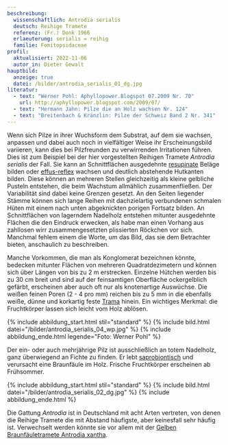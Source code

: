 ```yaml
---
beschreibung:
  wissenschaftlich: Antrodia serialis
  deutsch: Reihige Tramete
  referenz: (Fr.) Donk 1966
  erlaeuterung: serialis = reihig
  familie: Fomitopsidaceae
profil:
  aktualisiert: 2022-11-06
  autor_in: Dieter Gewalt
hauptbild:
  anzeige: true
  datei: /bilder/antrodia_serialis_01_dg.jpg
literatur:
  - text: "Werner Pohl: Aphyllopower.Blogspot 07.2009 Nr. 70"
    url: http://aphyllopower.blogspot.com/2009/07/
  - text: "Hermann Jahn: Pilze die an Holz wachsen Nr. 124"
  - text: "Breitenbach & Kränzlin: Pilze der Schweiz Band 2 Nr. 341"
---
```

Wenn sich Pilze in ihrer Wuchsform dem Substrat, auf dem sie wachsen, anpassen und dabei auch noch in vielfältiger Weise ihr Erscheinungsbild variieren, kann dies bei Pilzfreunden zu verwirrenden Irritationen führen. Dies ist zum Beispiel bei der hier vorgestellten Reihigen Tramete *Antrodia serialis* der Fall. Sie kann an Schnittflächen ausgedehnte [resupinate](resupinat "Glossar") Beläge bilden oder [effus-reflex](effus-reflex "Glossar") wachsen und deutlich abstehende Hutkanten bilden. Diese können an mehreren Stellen gleichzeitig als kleine gelbliche Pusteln entstehen, die beim Wachstum allmählich zusammenfließen. Der Variabilität sind dabei keine Grenzen gesetzt. An den Seiten liegender Stämme können sich lange Reihen mit dachzielartig verbundenen schmalen Hüten mit einem nach unten abgeknickten porigen Fortsatz bilden. An Schnittflächen von lagerndem Nadelholz entstehen mitunter ausgedehnte Flächen die den Eindruck erwecken, als habe man einen Vorhang aus zahllosen wirr zusammengesetzten plissierten Röckchen vor sich. Manchmal fehlem einem die Worte, um das Bild, das sie dem Betrachter bieten, anschaulich zu beschreiben.

Manche Vorkommen, die man als Konglomerat bezeichnen könnte, bedecken mitunter Flächen von mehreren Quadratdezimetern und können sich über Längen von bis zu 2 m erstrecken. Einzelne Hütchen werden bis zu 30 cm breit und sind auf der feinsamtigen Oberfläche ockergelblich gefärbt, erscheinen aber auch oft nur als knotenartige Auswüchse. Die weißen feinen Poren (2 - 4 pro mm) reichen bis zu 5 mm in die ebenfalls weiße, dünne und korkartig feste [Trama](Trama "Glossar") hinein. Ein wichtiges Merkmal: die Fruchtkörper lassen sich leicht vom Holz ablösen.

{% include abbildung_start.html stil="standard" %}
{% include bild.html datei="/bilder/antrodia_serialis_04_wp.jpg" %}
{% include abbildung_ende.html legende="Foto: Werner Pohl" %}

Der ein- oder auch mehrjährige Pilz ist ausschließlich an totem Nadelholz, ganz überwiegend an Fichte zu finden. Er lebt [saprobiontisch](<saprobiontisch "Glossar">) und verursacht eine Braunfäule im Holz. Frische Fruchtkörper erscheinen ab Frühsommer.

{% include abbildung_start.html stil="standard" %}
{% include bild.html datei="/bilder/antrodia_serialis_02_dg.jpg" %}
{% include abbildung_ende.html %}

Die Gattung *Antrodia* ist in Deutschland mit acht Arten vertreten, von denen die Reihige Tramete die mit Abstand häufigste, aber keinesfall sehr häufig ist. Verwechselt werden könnte sie vor allem mit der [Gelben Braunfäuletramete Antrodia xantha](/pilze/antrodia-serialis-reihige-tramete).